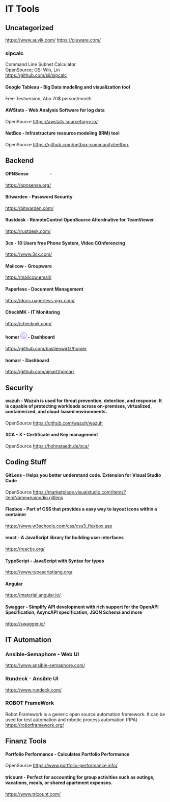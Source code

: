 # IT Tools
## Uncategorized

https://www.auvik.com/
https://gluware.com/

### sipcalc
Command Line Subnet Calculator  
OpenSource; OS: Win, Lin  
https://github.com/sii/sipcalc

#### Google Tableau - Big Data modeling and visualization tool
Free Testversion, Abo 70$ person/month


#### AWStats - Web Analysis Software for log data
OpenSource
https://awstats.sourceforge.io/


#### NetBox - Infrastructure resource modeling (IRM) tool
OpenSource
https://github.com/netbox-community/netbox

## Backend
#### OPNSense  <img src="https://upload.wikimedia.org/wikipedia/commons/c/c3/Opnsense-logo.svg" width="60" height="12"> -
https://opnsense.org/

#### Bitwarden - Password Security
https://bitwarden.com/

#### Rustdesk - RemoteControl OpenSource Alterdnative for TeamViewer
https://rustdesk.com/

#### 3cx - 10 Users free Phone System, VIdeo COnferencing
https://www.3cx.com/

#### Mailcow - Groupware
https://mailcow.email/

#### Paperless - Document Management
https://docs.paperless-ngx.com/

#### CheckMK - IT Monitoring
https://checkmk.com/

#### homer <img src="https://raw.githubusercontent.com//bastienwirtz/homer/main/public/logo.png" width="20" height="20"> - Dashboard
https://github.com/bastienwirtz/homer

#### homarr - Dashboard
https://github.com/ajnart/homarr

## Security
#### wazuh - Wazuh is used for threat prevention, detection, and response. It is capable of protecting workloads across on-premises, virtualized, containerized, and cloud-based environments.
OpenSource
https://github.com/wazuh/wazuh

#### XCA - X - Certificate and Key management
OpenSource
https://hohnstaedt.de/xca/

## Coding Stuff

#### GitLens - Helps you better understand code. Extension for Visual Studio Code
OpenSource
https://marketplace.visualstudio.com/items?itemName=eamodio.gitlens

#### Flexbox - Part of CSS that provides a easy way to layout icons within a container
https://www.w3schools.com/css/css3_flexbox.asp

#### react - A JavaScript library for building user interfaces 
https://reactjs.org/

#### TypeScript - JavaScript with Syntax for types
https://www.typescriptlang.org/

#### Angular
https://material.angular.io/

#### Swagger - Simplify API development with rich support for the OpenAPI Specification, AsyncAPI specification, JSON Schema and more
https://swagger.io/

## IT Automation

### Ansible-Semaphore - Web UI
https://www.ansible-semaphore.com/

### Rundeck - Ansible UI
https://www.rundeck.com/

### ROBOT FrameWork
Robot Framework is a generic open source automation framework. It can be used for test automation and robotic process automation (RPA)
https://robotframework.org/

## Finanz Tools

#### Portfolio Performance - Calculates Portfolio Performance
OpenSource
https://www.portfolio-performance.info/

#### tricount - Perfect for accounting for group activities such as outings, vacations, meals, or shared apartment expenses.
https://www.tricount.com/



